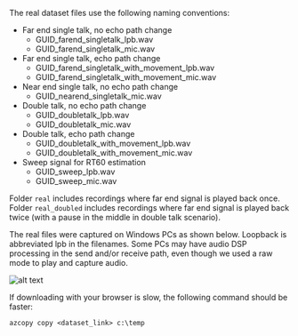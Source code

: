 
The real dataset files use the following naming conventions:

* Far end single talk, no echo path change
  * GUID_farend_singletalk_lpb.wav
  * GUID_farend_singletalk_mic.wav
* Far end single talk, echo path change
  * GUID_farend_singletalk_with_movement_lpb.wav
  * GUID_farend_singletalk_with_movement_mic.wav
* Near end single talk, no echo path change
  * GUID_nearend_singletalk_mic.wav
* Double talk, no echo path change
  * GUID_doubletalk_lpb.wav
  * GUID_doubletalk_mic.wav
* Double talk, echo path change
  * GUID_doubletalk_with_movement_lpb.wav
  * GUID_doubletalk_with_movement_mic.wav
* Sweep signal for RT60 estimation
  * GUID_sweep_lpb.wav
  * GUID_sweep_mic.wav

Folder `real` includes recordings where far end signal is played back once. Folder `real_doubled` includes recordings where far end signal is played back twice (with a pause in the middle in double talk scenario). 

The real files were captured on Windows PCs as shown below. Loopback is abbreviated lpb in the filenames. Some PCs may have audio DSP processing in the send and/or receive path, even though we used a raw mode to play and capture audio.

![alt text](https://github.com/microsoft/AEC-Challenge/blob/main/images/Recording.png)

If downloading with your browser is slow, the following command should be faster:
```
azcopy copy <dataset_link> c:\temp
```
